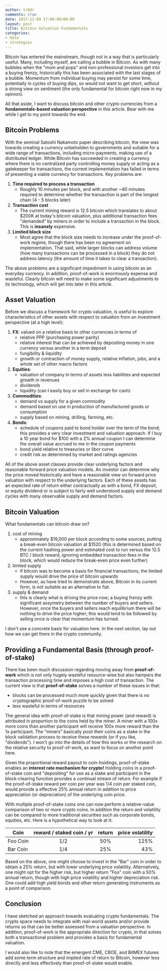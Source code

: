 ```yaml
---
author: tr8dr
comments: true
date: 2017-12-09 17:00:00+00:00
layout: post
title: Bitcoin Valuation Fundamentals
categories:
- data
- strategies
---
```


Bitcoin has entered the mainstream, though not in a way that is particularly useful.  Many, including myself, are calling a bubble in Bitcoin.  As with many bubbles when the "mom and pops" and non-professional investors get into a buying frenzy, historically this has been associated with the last stages of a bubble.  Momentum from individual buying may persist for some time, potentially in cycles of buying dips, so would not want to get short, without a strong view on sentiment (the only fundamental for bitcoin right now in my opinion).

All that aside, I want to discuss bitcoin and other crypto currencies from a **fundamentals-based valuation perspective** in this article.  Bear with me while I get to my point towards the end.

## Bitcoin Problems
With the seminal Satoshi Nakamoto paper describing bitcoin, the view was towards creating a currency unbeholden to governments and suitable for a wide range of transactions, including micro-payments, making use of a distributed ledger.  While Bitcoin has succeeded in creating a currency where there is no centralized party controlling money supply or acting as a gatekeeper for transactions, the current implementation has failed in terms of presenting a viable currency for transactions.   Key problems are:

1. **Time required to process a transaction**
   * Roughly 10 minutes per block, and with another ~40 minutes required to determine whether the transaction is part of the longest chain (4 - 5 blocks later)
2. **Transaction cost**
   * The current mining reward is 12.5 bitcoin which translates to about $200K at today's bitcoin valuation, plus additional transaction fees "demanded" by miners in order to include a transaction in the block.   This is **insanely** expensive.
3. **Limited block size**
   * Most agree that the block size needs to increase under the proof-of-work regime, though there has been no agreement on implementation.  That said, while larger blocks can address volume (how many transactions can be processed in a block) they do not address latency (the amount of time it takes to clear a transaction).

The above problems are a significant impediment in using bitcoin as an everyday currency.  In addition, proof-of-work is enormously expense and wasteful.  Clearly bitcoin will need to make some significant adjustments to its technology, which will get into later in this article.

## Asset Valuation
Before we discuss a framework for crypto valuation, is useful to explore characteristics of other assets with respect to valuation from an investment perspective (at a high level):

1. **FX**: valued on a relative basis to other currencies in terms of
   * relative PPP (purchasing power parity)
   * relative interest that can be achieved by depositing money in one currency versus another in a term deposit
   * fungibility & liquidity
   * growth or contraction of money supply, relative inflation, jobs, and a whole set of other macro factors
2. **Equities**:
   * valuation of company in terms of assets less liabilities and expected growth in revenues
   * dividends
   * liquidity (can I easily buy or sell in exchange for cash)
3. **Commodities**:
   * demand vs supply for a given commodity
   * demand based on use in production of manufactured goods or consumption
   * supply based on mining, drilling, farming, etc.
4. **Bonds**:
   * schedule of coupons paid to bond holder over the term of the bond; this provides a very clear investment and valuation approach.  If I buy a 10 year bond for $100 with a 2% annual coupon I can determine the overall value accrued to me in the coupon payments
   * bond yield relative to treasuries or libor curve
   * credit risk as determined by market and ratings agencies

All of the above asset classes provide clear underlying factors and reasonable forward price valuation models.  An investor can determine why the price moved historically and have a reasonable view on forward price valuation with respect to the underlying factors.  Each of these assets has an expected rate of return either contractually as with a bond, FX deposit, or equity dividend or is subject to fairly well understood supply and demand cycles with many observable supply and demand factors. 

## Bitcoin Valuation
What fundamentals can bitcoin draw on?

1. cost of mining
   * approximately $19,000 per block according to some sources, putting a break-even bitcoin valuation at $1520 (this is determined based on the current hashing power and estimated cost to run versus the 12.5 BTC / block reward, ignoring embedded transaction fees in the block, which would reduce the break-even price even further)
2. limited supply
   * if bitcoin was to become a basis for financial transactions, the limited supply would drive the price of bitcoin upwards
   * However, as have tried to demonstrate above, Bitcoin in its current form, is not suitable as an alternative to fiat.
3. supply & demand
   * this is clearly what is driving the price now; a buying frenzy with significant assymetry between the number of buyers and sellers.  However, once the buyers and sellers reach equilibrium there will be nothing to drive the price higher; this would tend to be followed by selling once is clear that momentum has turned.

I don't see a concrete basis for valuation here.  In the next section, lay out how we can get there in the crypto community. 

## Providing a Fundamental Basis (through proof-of-stake)
There has been much discussion regarding moving away from **proof-of-work** which is not only hugely wasteful resource-wise but also hampers the transaction processing time and imposes a high cost of transaction.  The current view is that **proof-of-stake** solves a number of these issues in that:

* blocks can be processed much more quickly given that there is no cryptographic proof-of-work puzzle to be solved
* less wasteful in terms of resources

The general idea with proof-of-stake is that mining power (and reward) is attributed in proportion to the coins held by the miner.  A miner with a 100x more coins than another participant will receive 100x more reward than the 1x participant.  The "miners" basically posit their coins as a stake in the block validation process to receive these rewards (or if you like, "dividends").  I won't go into the details of how this works or the research on the relative security to proof-of-work, as want to focus on another point here.

Given the proportional reward payout to coin-holdings, proof-of-stake enables an **interest rate mechanism for crypto!**  Holding coins in a proof-of-stake coin and "depositing" for use as a stake and participant in the block-clearing function provides a continual stream of return.  For example if the proof-of-stake reward per coin per year was 1/4 coin per staked coin, would provide a effective 25% annual return in addition to price appreciation (or depreciation) of the underlying coin price.

With multiple proof-of-stake coins one can now perform a relative-value comparison of two or more crypto coins.  In addition the return and volatility can be compared to more traditional securities such as corporate bonds, equities, etc.  Here is a hypothetical way to look at it:

| Coin      | reward / staked coin / yr | return | price volatility |
| --------- |:-------------------------:|:------:| ----------------:|
| Foo Coin  | 1/2                       | 50%    | 125%             |
| Bar Coin  | 1/4                       | 25%    | 43%              |

Based on the above, one might choose to invest in the "Bar" coin in order to obtain a 25% return, but with lower underlying price volatility.  Alternatively, one might opt for the higher risk, but higher return "Foo" coin with a 50% annual return, though with high price volatility and higher depreciation risk.  One could add high yield bonds and other return generating instruments as a point of comparison.

## Conclusion
I have sketched an approach towards evaluating crypto fundamentals.  The crypto space needs to integrate with real-world assets and/or provide returns so that can be better assessed from a valuation perspective.  In addition, proof-of-work is the appropriate direction for crypto, in that solves both a transactional problem and provides a basis for fundamental valuation.

I would also like to note that the emergent CME, CBOE, and BitMEX futures add some term structure and implied rate of return to Bitcoin, however less directly and less effectively than proof-of-stake would enable.  


